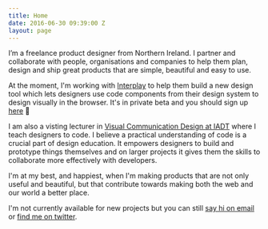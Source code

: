 ```yaml
---
title: Home
date: 2016-06-30 09:39:00 Z
layout: page
---
```


I’m a freelance product designer from Northern Ireland. I partner and collaborate with people, organisations and companies to help them plan, design and ship great products that are simple, beautiful and easy to use.

At the moment, I'm working with [Interplay](https://interplayapp.com) to help them build a new design tool which lets designers use code components from their design system to design visually in the browser. It's in private beta and you should sign up [here](https://interplayapp.com/#signup) 🙌

I am also a visting lecturer in [Visual Communication Design at IADT](http://www.iadt.ie/courses/visual-communication-design) where I teach designers to code. I believe a practical understanding of code is a crucial part of design education. It empowers designers to build and prototype things themselves and on larger projects it gives them the skills to collaborate more effectively with developers.

I'm at my best, and happiest, when I'm making products that are not only useful and beautiful, but that contribute towards making both the web and our world a better place.

I'm not currently available for new projects but you can still [say hi on email](mailto:hi@pete.studio?Subject=Hi) or [find me on twitter](https://twitter.com/petermcdonagh_).